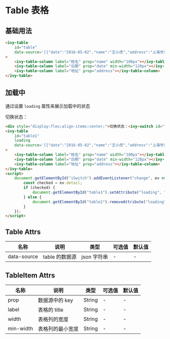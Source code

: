 # Table 表格

## 基础用法

<ivy-table id="table" data-source='[{"date":"2016-05-02","name":"王小虎","address":"上海市普陀区金沙江路 1518 弄"},{"date":"2016-05-04","name":"王小虎","address":"上海市普陀区金沙江路 1517 弄"},{"date":"2016-05-01","name":"王小虎","address":"上海市普陀区金沙江路1519 弄"},{"date":"2016-05-03","name":"王小虎","address":"上海市普陀区金沙江路 1516 弄"}]'>
    <ivy-table-column label="姓名" prop="name" width="100px"></ivy-table-column>
    <ivy-table-column label="日期" prop="date" min-width="120px"></ivy-table-column>
    <ivy-table-column label="地址" prop="address"></ivy-table-column>
</ivy-table>

```html
<ivy-table
    id="table"
    data-source='[{"date":"2016-05-02","name":"王小虎","address":"上海市普陀区金沙江路 1518 弄"},{"date":"2016-05-04","name":"王小虎","address":"上海市普陀区金沙江路 1517 弄"},{"date":"2016-05-01","name":"王小虎","address":"上海市普陀区金沙江路1519 弄"},{"date":"2016-05-03","name":"王小虎","address":"上海市普陀区金沙江路 1516 弄"}]'
>
    <ivy-table-column label="姓名" prop="name" width="100px"></ivy-table-column>
    <ivy-table-column label="日期" prop="date" min-width="120px"></ivy-table-column>
    <ivy-table-column label="地址" prop="address"></ivy-table-column>
</ivy-table>
```

## 加载中

通过设置 `loading` 属性来展示加载中的状态

<div style="display:flex;align-items:center;">切换状态：<ivy-switch id="iSwitch" checked></ivy-switch></div>

<ivy-table id="table1" loading data-source='[{"date":"2016-05-02","name":"王小虎","address":"上海市普陀区金沙江路 1518 弄"},{"date":"2016-05-04","name":"王小虎","address":"上海市普陀区金沙江路 1517 弄"},{"date":"2016-05-01","name":"王小虎","address":"上海市普陀区金沙江路1519 弄"},{"date":"2016-05-03","name":"王小虎","address":"上海市普陀区金沙江路 1516 弄"}]'>
    <ivy-table-column label="姓名" prop="name" width="100px"></ivy-table-column>
    <ivy-table-column label="日期" prop="date" min-width="120px"></ivy-table-column>
    <ivy-table-column label="地址" prop="address"></ivy-table-column>
</ivy-table>

```html
<div style="display:flex;align-items:center;">切换状态：<ivy-switch id="iSwitch" checked></ivy-switch></div>
<ivy-table
    id="table1"
    loading
    data-source='[{"date":"2016-05-02","name":"王小虎","address":"上海市普陀区金沙江路 1518 弄"},{"date":"2016-05-04","name":"王小虎","address":"上海市普陀区金沙江路 1517 弄"},{"date":"2016-05-01","name":"王小虎","address":"上海市普陀区金沙江路1519 弄"},{"date":"2016-05-03","name":"王小虎","address":"上海市普陀区金沙江路 1516 弄"}]'
>
    <ivy-table-column label="姓名" prop="name" width="100px"></ivy-table-column>
    <ivy-table-column label="日期" prop="date" min-width="120px"></ivy-table-column>
    <ivy-table-column label="地址" prop="address"></ivy-table-column>
</ivy-table>
<script>
    document.getElementById("iSwitch").addEventListener("change", ev => {
        const checked = ev.detail;
        if (checked) {
            document.getElementById("table1").setAttribute("loading", "");
        } else {
            document.getElementById("table1").removeAttribute("loading");
        }
    });
</script>
```

## Table Attrs

| 名称        | 说明           | 类型        | 可选值 | 默认值 |
| ----------- | -------------- | ----------- | ------ | ------ |
| data-source | table 的数据源 | json 字符串 | -      | -      |

## TableItem Attrs

| 名称      | 说明             | 类型   | 可选值 | 默认值 |
| --------- | ---------------- | ------ | ------ | ------ |
| prop      | 数据源中的 key   | String | -      | -      |
| label     | 表格的 title     | String | -      | -      |
| width     | 表格列的宽度     | String | -      | -      |
| min-width | 表格列的最小宽度 | String | -      | -      |

<script setup>
import { onMounted } from 'vue';
onMounted(()=>{
    document.getElementById('iSwitch').addEventListener('change', ev=>{
        const checked = ev.detail;
        if(checked){
            document.getElementById('table1').setAttribute('loading', "")
        }else{
            document.getElementById('table1').removeAttribute('loading')
        }
    })
})
</script>
